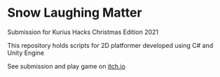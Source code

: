 # Snow Laughing Matter
Submission for Kurius Hacks Christmas Edition 2021

This repository holds scripts for 2D platformer developed using C# and Unity Engine

See submission and play game on [itch.io](https://mkeller3712.itch.io/snow-laughing-matter)
